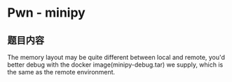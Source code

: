# Pwn - minipy

## 题目内容

The memory layout may be quite different between local and remote, you'd better debug with the docker image(minipy-debug.tar) we supply, which is the same as the remote environment.
